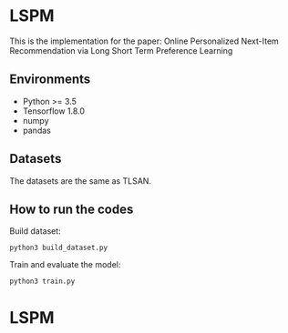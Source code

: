 # LSPM
This is the implementation for the paper: Online Personalized Next-Item Recommendation via Long Short Term Preference Learning

## Environments
- Python >= 3.5
- Tensorflow 1.8.0
- numpy
- pandas

## Datasets
The datasets are the same as TLSAN.

## How to run the codes
Build dataset:
```
python3 build_dataset.py
```
Train and evaluate the model:
```
python3 train.py
```
# LSPM
